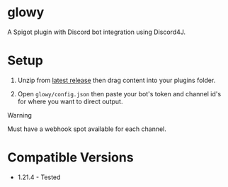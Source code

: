 # glowy
A Spigot plugin with Discord bot integration using Discord4J.

# Setup
1. Unzip from [latest release](https://github.com/devariss/glowy/releases/tag/0.1) then drag content into your plugins folder.

2. Open `glowy/config.json` then paste your bot's token and channel id's for where you want to direct output.
> [!WARNING]
> Must have a webhook spot available for each channel.

# Compatible Versions
- 1.21.4 - Tested
